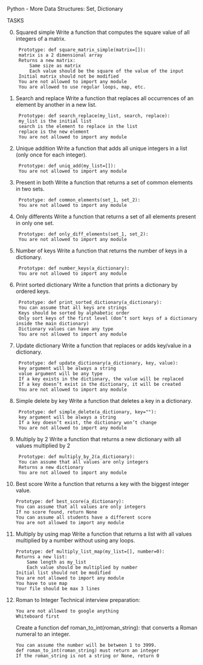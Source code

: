 Python - More Data Structures: Set, Dictionary

TASKS

0. Squared simple
    Write a function that computes the square value of all integers of a matrix.

        Prototype: def square_matrix_simple(matrix=[]):
        matrix is a 2 dimensional array
        Returns a new matrix:
            Same size as matrix
            Each value should be the square of the value of the input
        Initial matrix should not be modified
        You are not allowed to import any module
        You are allowed to use regular loops, map, etc.

1. Search and replace
    Write a function that replaces all occurrences of an element by another in a new list.

        Prototype: def search_replace(my_list, search, replace):
        my_list is the initial list
        search is the element to replace in the list
        replace is the new element
        You are not allowed to import any module

2. Unique addition
    Write a function that adds all unique integers in a list (only once for each integer).

        Prototype: def uniq_add(my_list=[]):
        You are not allowed to import any module

3. Present in both
    Write a function that returns a set of common elements in two sets.

        Prototype: def common_elements(set_1, set_2):
        You are not allowed to import any module

4. Only differents
    Write a function that returns a set of all elements present in only one set.

        Prototype: def only_diff_elements(set_1, set_2):
        You are not allowed to import any module

5. Number of keys
    Write a function that returns the number of keys in a dictionary.

        Prototype: def number_keys(a_dictionary):
        You are not allowed to import any module

6. Print sorted dictionary
    Write a function that prints a dictionary by ordered keys.

        Prototype: def print_sorted_dictionary(a_dictionary):
        You can assume that all keys are strings
        Keys should be sorted by alphabetic order
        Only sort keys of the first level (don’t sort keys of a dictionary inside the main dictionary)
        Dictionary values can have any type
        You are not allowed to import any module

7. Update dictionary
    Write a function that replaces or adds key/value in a dictionary.

        Prototype: def update_dictionary(a_dictionary, key, value):
        key argument will be always a string
        value argument will be any type
        If a key exists in the dictionary, the value will be replaced
        If a key doesn’t exist in the dictionary, it will be created
        You are not allowed to import any module

8. Simple delete by key
    Write a function that deletes a key in a dictionary.

        Prototype: def simple_delete(a_dictionary, key=""):
        key argument will be always a string
        If a key doesn’t exist, the dictionary won’t change
        You are not allowed to import any module

9. Multiply by 2
    Write a function that returns a new dictionary with all values multiplied by 2

        Prototype: def multiply_by_2(a_dictionary):
        You can assume that all values are only integers
        Returns a new dictionary
        You are not allowed to import any module

10. Best score
    Write a function that returns a key with the biggest integer value.

        Prototype: def best_score(a_dictionary):
        You can assume that all values are only integers
        If no score found, return None
        You can assume all students have a different score
        You are not allowed to import any module

11. Multiply by using map
    Write a function that returns a list with all values multiplied by a number without using any loops.

        Prototype: def multiply_list_map(my_list=[], number=0):
        Returns a new list:
            Same length as my_list
            Each value should be multiplied by number
        Initial list should not be modified
        You are not allowed to import any module
        You have to use map
        Your file should be max 3 lines

12. Roman to Integer
    Technical interview preparation:

        You are not allowed to google anything
        Whiteboard first
    Create a function def roman_to_int(roman_string): that converts a Roman numeral to an integer.

        You can assume the number will be between 1 to 3999.
        def roman_to_int(roman_string) must return an integer
        If the roman_string is not a string or None, return 0
